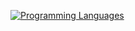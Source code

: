 [![Programming Languages](https://skillicons.dev/icons?i=anaconda,docker,gcp,github,py,r,dbt)](https://skillicons.dev)

